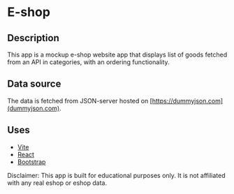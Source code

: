 # E-shop

## Description

This app is a mockup e-shop website app that displays list of goods fetched from an API in categories, with an ordering functionality.

## Data source

The data is fetched from JSON-server hosted on [https://dummyjson.com](dummyjson.com).

## Uses

-   [Vite](https://vitejs.dev)
-   [React](https://reactjs.org)
-   [Bootstrap](https://getbootstrap.com)

Disclaimer: This app is built for educational purposes only. It is not affiliated with any real eshop or eshop data.
